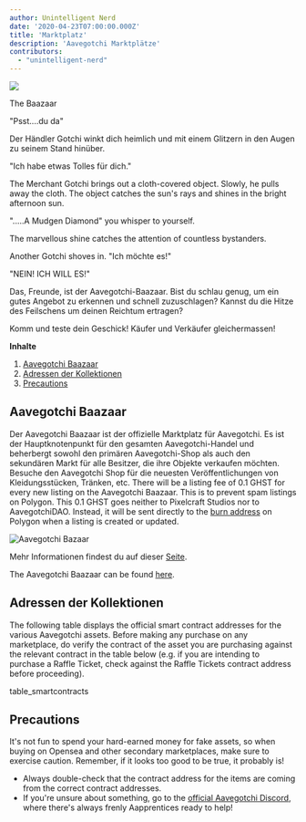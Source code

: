```yaml
---
author: Unintelligent Nerd
date: '2020-04-23T07:00:00.000Z'
title: 'Marktplatz'
description: 'Aavegotchi Marktplätze'
contributors:
  - "unintelligent-nerd"
---
```


<div class="headerImageContainer">
<img class="headerImage" src="/marketplace/baazaar.gif">
<p class="headerImageText">The Baazaar</p>
</div>

"Psst....du da"

Der Händler Gotchi winkt dich heimlich und mit einem Glitzern in den Augen zu seinem Stand hinüber.

"Ich habe etwas Tolles für dich."

The Merchant Gotchi brings out a cloth-covered object. Slowly, he pulls away the cloth. The object catches the sun's rays and shines in the bright afternoon sun.

".....A Mudgen Diamond" you whisper to yourself.

The marvellous shine catches the attention of countless bystanders.

Another Gotchi shoves in. "Ich möchte es!"

"NEIN! ICH WILL ES!"

Das, Freunde, ist der Aavegotchi-Baazaar. Bist du schlau genug, um ein gutes Angebot zu erkennen und schnell zuzuschlagen? Kannst du die Hitze des Feilschens um deinen Reichtum ertragen?

Komm und teste dein Geschick! Käufer und Verkäufer gleichermassen!

<div class="contentsBox">

**Inhalte**

<ol>
<li><a href=#aavegotchi-baazaar>Aavegotchi Baazaar</a></li>
<li><a href=#collection-addresses>Adressen der Kollektionen</a></li>
<li><a href=#precautions>Precautions</a></li>
</ol>

</div>

## Aavegotchi Baazaar

Der Aavegotchi Baazaar ist der offizielle Marktplatz für Aavegotchi. Es ist der Hauptknotenpunkt für den gesamten Aavegotchi-Handel und beherbergt sowohl den primären Aavegotchi-Shop als auch den sekundären Markt für alle Besitzer, die ihre Objekte verkaufen möchten. Besuche den Aavegotchi Shop für die neuesten Veröffentlichungen von Kleidungsstücken, Tränken, etc. There will be a listing fee of 0.1 GHST for every new listing on the Aavegotchi Baazaar. This is to prevent spam listings on Polygon. This 0.1 GHST goes neither to Pixelcraft Studios nor to AavegotchiDAO. Instead, it will be sent directly to the [burn address](https://explorer-mainnet.maticvigil.com/address/0xFFfFfFffFFfffFFfFFfFFFFFffFFFffffFfFFFfF/tokens) on Polygon when a listing is created or updated.

<img class = "bodyImage" src = "/marketplace/aavegotchi-baazaar.png" alt = "Aavegotchi Bazaar" />

Mehr Informationen findest du auf dieser [Seite](https://aavegotchi.medium.com/surprise-were-launching-an-aavegotchi-nft-marketplace-f8a388e89d7f).

The Aavegotchi Baazaar can be found [here](https://aavegotchi.com/baazaar).

## Adressen der Kollektionen

The following table displays the official smart contract addresses for the various Aavegotchi assets. Before making any purchase on any marketplace, do verify the contract of the asset you are purchasing against the relevant contract in the table below (e.g. if you are intending to purchase a Raffle Ticket, check against the Raffle Tickets contract address before proceeding).

table_smartcontracts

## Precautions

It's not fun to spend your hard-earned money for fake assets, so when buying on Opensea and other secondary marketplaces, make sure to exercise caution. Remember, if it looks too good to be true, it probably is!

* Always double-check that the contract address for the items are coming from the correct contract addresses.
* If you're unsure about something, go to the [official Aavegotchi Discord](https://discord.com/invite/NPwnWB6), where there's always frenly Aapprentices ready to help!
